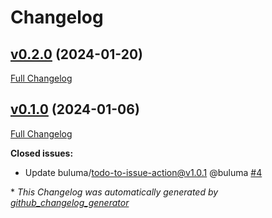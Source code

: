 # Changelog

## [v0.2.0](https://github.com/buluma/ansible-role-os_updates/tree/v0.2.0) (2024-01-20)

[Full Changelog](https://github.com/buluma/ansible-role-os_updates/compare/v0.1.0...v0.2.0)

## [v0.1.0](https://github.com/buluma/ansible-role-os_updates/tree/v0.1.0) (2024-01-06)

[Full Changelog](https://github.com/buluma/ansible-role-os_updates/compare/c119aa9cfa0573c34991134ec4a3f883ee58a40c...v0.1.0)

**Closed issues:**

- Update buluma/todo-to-issue-action@v1.0.1 @buluma [\#4](https://github.com/buluma/ansible-role-os_updates/issues/4)



\* *This Changelog was automatically generated by [github_changelog_generator](https://github.com/github-changelog-generator/github-changelog-generator)*
